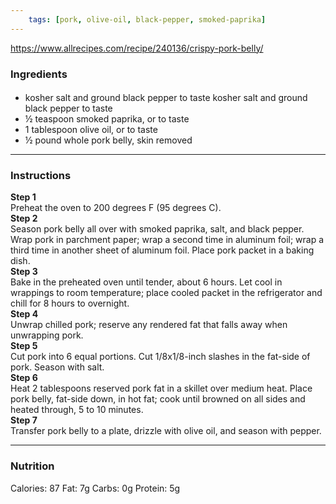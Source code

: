 ```yaml
---
	tags: [pork, olive-oil, black-pepper, smoked-paprika]
---
```


https://www.allrecipes.com/recipe/240136/crispy-pork-belly/

### Ingredients

####   
* kosher salt and ground black pepper to taste  kosher salt and ground black pepper to taste
* ½ teaspoon smoked paprika, or to taste
* 1 tablespoon olive oil, or to taste
* ½ pound whole pork belly, skin removed

---

### Instructions

**Step 1**  
Preheat the oven to 200 degrees F (95 degrees C).  
**Step 2**  
Season pork belly all over with smoked paprika, salt, and black pepper. Wrap pork in parchment paper; wrap a second time in aluminum foil; wrap a third time in another sheet of aluminum foil. Place pork packet in a baking dish.  
**Step 3**  
Bake in the preheated oven until tender, about 6 hours. Let cool in wrappings to room temperature; place cooled packet in the refrigerator and chill for 8 hours to overnight.  
**Step 4**  
Unwrap chilled pork; reserve any rendered fat that falls away when unwrapping pork.  
**Step 5**  
Cut pork into 6 equal portions. Cut 1/8x1/8-inch slashes in the fat-side of pork. Season with salt.  
**Step 6**  
Heat 2 tablespoons reserved pork fat in a skillet over medium heat. Place pork belly, fat-side down, in hot fat; cook until browned on all sides and heated through, 5 to 10 minutes.  
**Step 7**  
Transfer pork belly to a plate, drizzle with olive oil, and season with pepper.  

---

### Nutrition

Calories: 87  Fat: 7g  Carbs: 0g  Protein: 5g  
